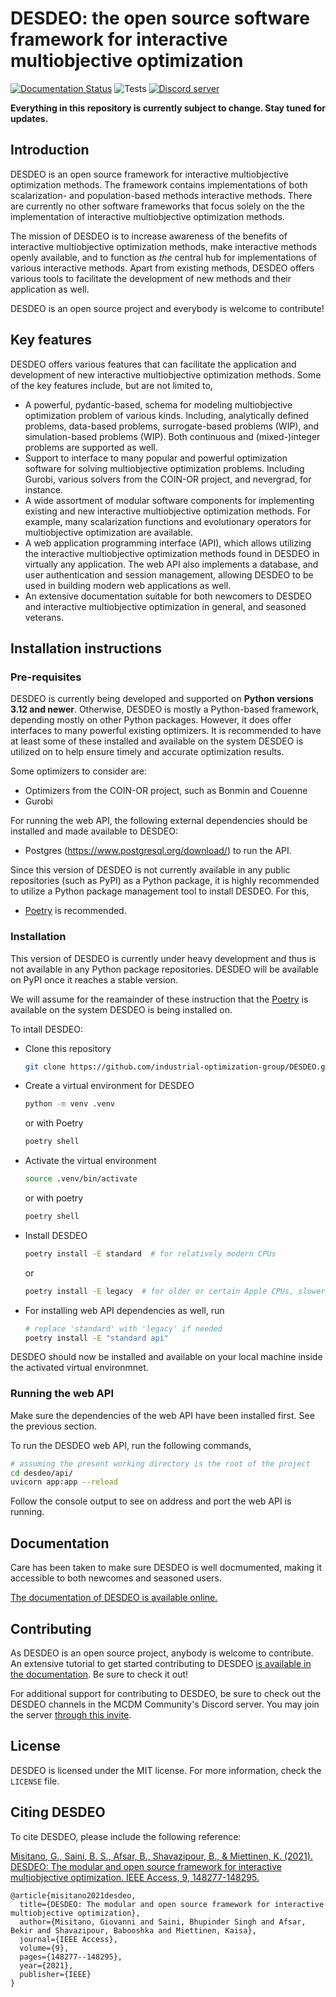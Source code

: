 # DESDEO: the open source software framework for interactive multiobjective optimization

[![Documentation Status](https://img.shields.io/readthedocs/desdeo.svg?version=desdeo2&label=Documentation)](https://desdeo.readthedocs.io/en/desdeo2) ![Tests](https://img.shields.io/github/actions/workflow/status/industrial-optimization-group/DESDEO/unit_tests.yaml?branch=desdeo2&label=Tests) [![Discord server](https://dcbadge.vercel.app/api/server/TgSnUmzv5M)](https://discord.gg/TgSnUmzv5M)

__Everything in this repository is currently subject to change. Stay tuned for updates.__

## Introduction

DESDEO is an open source framework for interactive multiobjective optimization
methods. The framework contains implementations of both scalarization- and
population-based methods interactive methods. There are currently no other
software frameworks that focus solely on the the implementation of
interactive multiobjective optimization methods.

The mission of DESDEO is to increase awareness of the benefits of interactive
multiobjective optimization methods, make interactive methods openly available,
and to function as _the_ central hub for implementations of various interactive
methods. Apart from existing methods, DESDEO offers various tools to facilitate
the development of new methods and their application as well.

DESDEO is an open source project and everybody is welcome to contribute!

## Key features

DESDEO offers various features that can facilitate the application and
development of new interactive multiobjective optimization methods. Some
of the key features include, but are not limited to,

-   A powerful, pydantic-based, schema for modeling multiobjective optimization problem of various kinds. Including, analytically defined problems, data-based problems, surrogate-based problems (WIP), and simulation-based problems (WIP). Both continuous and (mixed-)integer problems are supported as well.
-   Support to interface to many popular and powerful optimization software for solving multiobjective optimization problems. Including Gurobi, various solvers
from the COIN-OR project, and nevergrad, for instance. 
-   A wide assortment of modular software components for implementing existing
and new interactive multiobjective optimization methods. For example, many scalarization functions and evolutionary operators for multiobjective optimization are available.
-   A web application programming interface (API), which allows utilizing the
interactive multiobjective optimization methods found in DESDEO in virtually any application. The web API also implements a database, and user authentication and session management, allowing DESDEO to be used in building modern web applications as well.
-   An extensive documentation suitable for both newcomers to DESDEO and interactive multiobjective optimization in general, and seasoned veterans.

## Installation instructions

### Pre-requisites

DESDEO is currently being developed and supported on __Python versions 3.12 and
newer__. Otherwise, DESDEO is mostly a Python-based framework, depending mostly
on other Python packages. However, it does offer interfaces to many powerful
existing optimizers. It is recommended to have at least some of these installed
and available on the system DESDEO is utilized on to help ensure timely and
accurate optimization results.

Some optimizers to consider are:

-   Optimizers from the COIN-OR project, such as Bonmin and Couenne
-   Gurobi

For running the web API, the following external dependencies should be installed
and made available to DESDEO:

-   Postgres (https://www.postgresql.org/download/) to run the API.

Since this version of DESDEO is not currently available in any public
repositories (such as PyPI) as a Python package, it is highly recommended
to utilize a Python package management tool to install DESDEO. For this,

-   [Poetry](https://python-poetry.org/docs/#installation) is recommended.

### Installation

This version of DESDEO is currently under heavy development and thus is not
available in any Python package repositories. DESDEO will be available
on PyPI once it reaches a stable version.

We will assume for the reamainder of these instruction that the
[Poetry](https://python-poetry.org/docs/#installation) is available
on the system DESDEO is being installed on.

To intall DESDEO:

-   Clone this repository
    ```bash
    git clone https://github.com/industrial-optimization-group/DESDEO.git
    ```
-   Create a virtual environment for DESDEO
    ```bash
    python -m venv .venv
    ``` 
    or with Poetry
    ```bash
    poetry shell
    ```
-   Activate the virtual environment
    ```bash
    source .venv/bin/activate
    ```
    or with poetry
    ```bash
    poetry shell
    ```
-   Install DESDEO
    ```bash
    poetry install -E standard  # for relatively modern CPUs
    ```
    or
    ```bash
    poetry install -E legacy  # for older or certain Apple CPUs, slower
    ```
-   For installing web API dependencies as well, run
    ```bash
    # replace 'standard' with 'legacy' if needed
    poetry install -E "standard api"  

DESDEO should now be installed and available on your local machine inside the activated virtual environmnet.

### Running the web API

Make sure the dependencies of the web API have been installed first. See the previous section.

To run the DESDEO web API, run the following commands,

```bash
# assuming the present working directory is the root of the project
cd desdeo/api/
uvicorn app:app --reload
```

Follow the console output to see on address and port the web API is running.

## Documentation

Care has been taken to make sure DESDEO is well docmumented, making
it accessible to both newcomes and seasoned users.

[The documentation of DESDEO is available online.](https://desdeo.readthedocs.io/en/desdeo2/)

## Contributing

As DESDEO is an open source project, anybody is welcome to contribute.
An extensive tutorial to get started contributing to DESDEO
[is available in the documentation](https://desdeo.readthedocs.io/en/desdeo2/tutorials/contributing/).
Be sure to check it out!

For additional support for contributing to DESDEO,
be sure to check out the DESDEO channels
in the MCDM Community's Discord server. You may join the server
[through this invite](https://discord.gg/TgSnUmzv5M).

## License

DESDEO is licensed under the MIT license. For more information,
check the `LICENSE` file.

## Citing DESDEO

To cite DESDEO, please include the following reference:

[Misitano, G., Saini, B. S., Afsar, B., Shavazipour, B., & Miettinen, K. (2021). DESDEO: The modular and open source framework for interactive multiobjective optimization. IEEE Access, 9, 148277-148295.](https://doi.org/10.1109/ACCESS.2021.3123825)

```
@article{misitano2021desdeo,
  title={DESDEO: The modular and open source framework for interactive multiobjective optimization},
  author={Misitano, Giovanni and Saini, Bhupinder Singh and Afsar, Bekir and Shavazipour, Babooshka and Miettinen, Kaisa},
  journal={IEEE Access},
  volume={9},
  pages={148277--148295},
  year={2021},
  publisher={IEEE}
}
```



